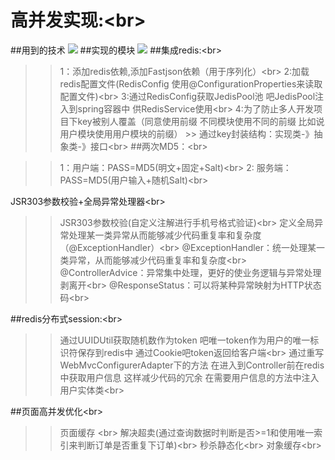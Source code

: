 高并发实现:\<br> 
=====
##用到的技术
![](https://github.com/dcg123/miaosha/blob/master/src/main/resources/static/img/technical.png)
##实现的模块
 ![](https://github.com/dcg123/miaosha/blob/master/src/main/resources/static/img/function.png)
##集成redis:\<br> 

  >>1：添加redis依赖,添加Fastjson依赖（用于序列化）\<br> 
  >>2:加载redis配置文件(RedisConfig 使用@ConfigurationProperties来读取配置文件)\<br> 
  >>3:通过RedisConfig获取JedisPool池 吧JedisPool注入到spring容器中 供RedisService使用\<br> 
  >>4:为了防止多人开发项目下key被别人覆盖（同意使用前缀 不同模块使用不同的前缀 比如说用户模块使用用户模块的前缀）
    >> 通过key封装结构：实现类-》抽象类-》接口\<br> 
##两次MD5：\<br> 

  >>1：用户端：PASS=MD5(明文+固定+Salt)\<br> 
  >>2: 服务端：PASS=MD5(用户输入+随机Salt)\<br> 
  
JSR303参数校验+全局异常处理器\<br> 
  >>JSR303参数校验(自定义注解进行手机号格式验证)\<br> 
  >>定义全局异常处理某一类异常从而能够减少代码重复率和复杂度（@ExceptionHandler）\<br> 
  >>@ExceptionHandler：统一处理某一类异常，从而能够减少代码重复率和复杂度\<br> 
  >>@ControllerAdvice：异常集中处理，更好的使业务逻辑与异常处理剥离开\<br> 
  >>@ResponseStatus：可以将某种异常映射为HTTP状态码\<br> 
  
##redis分布式session:\<br> 
  >>通过UUIDUtil获取随机数作为token  吧唯一token作为用户的唯一标识符保存到redis中 通过Cookie吧token返回给客户端\<br> 
  >>通过重写WebMvcConfigurerAdapter下的方法 在进入到Controller前在redis中获取用户信息 这样减少代码的冗余 在需要用户信息的方法中注入用户实体类\<br> 
  
##页面高并发优化\<br> 
  >>页面缓存 \<br> 
  >>解决超卖(通过查询数据时判断是否>=1和使用唯一索引来判断订单是否重复下订单)\<br> 
  >>秒杀静态化\<br> 
  >>对象缓存\<br> 
  
  
